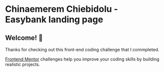 # Chinaemerem Chiebidolu - Easybank landing page

## Welcome! 👋

Thanks for checking out this front-end coding challenge that I commpleted.

[Frontend Mentor](https://www.frontendmentor.io) challenges help you improve your coding skills by building realistic projects.
